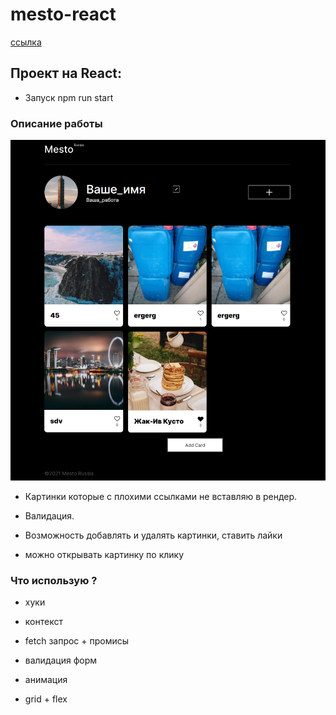 # mesto-react

[ссылка](https://interind.github.io/mesto-react/index.html)

## Проект на React:

* Запуск npm run start

### Описание работы

![My image](./src/images/Screenshot.png)



* Картинки которые с плохими ссылками не вставляю в рендер.

* Валидация.

* Возможность добавлять и удалять картинки, ставить лайки

* можно открывать картинку по клику

### Что использую ?

* хуки

* контекст

* fetch запрос + промисы

* валидация форм

* анимация

* grid + flex

